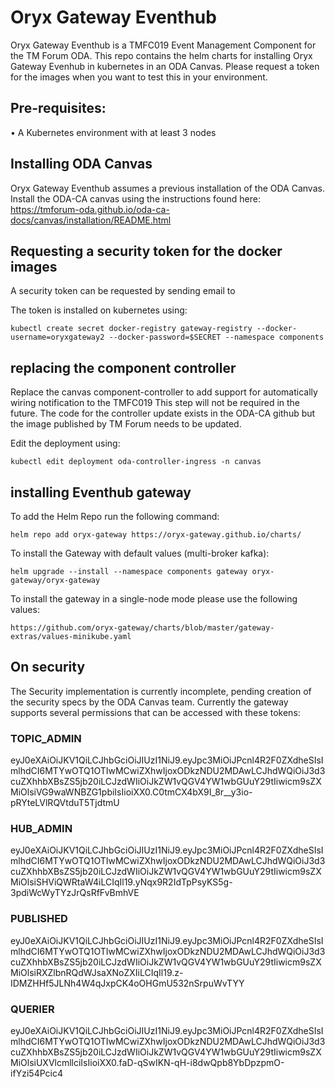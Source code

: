 # Oryx Gateway Eventhub

Oryx Gateway Eventhub is a TMFC019 Event Management Component for the TM Forum ODA.
This repo contains the helm charts for installing Oryx Gateway Evenhub in kubernetes in an ODA Canvas.
Please request a token for the images when you want to test this in your environment.

## Pre-requisites:
• A Kubernetes environment with at least 3 nodes

## Installing ODA Canvas

Oryx Gateway Eventhub assumes a previous installation of the ODA Canvas.
Install the ODA-CA canvas using the instructions found here:
https://tmforum-oda.github.io/oda-ca-docs/canvas/installation/README.html

## Requesting a security token for the docker images

A security token can be requested by sending email to 

The token is installed on kubernetes using:

`kubectl create secret docker-registry gateway-registry --docker-username=oryxgateway2 --docker-password=$SECRET --namespace components`

## replacing the component controller

Replace the canvas component-controller to add support for automatically wiring notification to the TMFC019
This step will not be required in the future. The code for the controller update exists in the ODA-CA github but the image published by TM Forum needs to be updated.

Edit the deployment using:

`kubectl edit deployment oda-controller-ingress -n canvas`

## installing Eventhub gateway

To add the Helm Repo run the following command:

`helm repo add oryx-gateway https://oryx-gateway.github.io/charts/`

To install the Gateway with default values (multi-broker kafka):

`helm upgrade --install --namespace components gateway oryx-gateway/oryx-gateway`

To install the gateway in a single-node mode please use the following values:

`https://github.com/oryx-gateway/charts/blob/master/gateway-extras/values-minikube.yaml`

## On security

The Security implementation is currently incomplete, pending creation of the security specs by the ODA Canvas team.
Currently the gateway supports several permissions that can be accessed with these tokens:

### TOPIC_ADMIN
eyJ0eXAiOiJKV1QiLCJhbGciOiJIUzI1NiJ9.eyJpc3MiOiJPcnl4R2F0ZXdheSIsImlhdCI6MTYwOTQ1OTIwMCwiZXhwIjoxODkzNDU2MDAwLCJhdWQiOiJ3d3cuZXhhbXBsZS5jb20iLCJzdWIiOiJkZW1vQGV4YW1wbGUuY29tIiwicm9sZXMiOlsiVG9waWNBZG1pbiIsIioiXX0.C0tmCX4bX9I_8r__y3io-pRYteLVlRQVtduT5TjdtmU

### HUB_ADMIN
eyJ0eXAiOiJKV1QiLCJhbGciOiJIUzI1NiJ9.eyJpc3MiOiJPcnl4R2F0ZXdheSIsImlhdCI6MTYwOTQ1OTIwMCwiZXhwIjoxODkzNDU2MDAwLCJhdWQiOiJ3d3cuZXhhbXBsZS5jb20iLCJzdWIiOiJkZW1vQGV4YW1wbGUuY29tIiwicm9sZXMiOlsiSHViQWRtaW4iLCIqIl19.yNqx9R2IdTpPsyKS5g-3pdiWcWyTYzJrQsRfFvBmhVE

### PUBLISHED
eyJ0eXAiOiJKV1QiLCJhbGciOiJIUzI1NiJ9.eyJpc3MiOiJPcnl4R2F0ZXdheSIsImlhdCI6MTYwOTQ1OTIwMCwiZXhwIjoxODkzNDU2MDAwLCJhdWQiOiJ3d3cuZXhhbXBsZS5jb20iLCJzdWIiOiJkZW1vQGV4YW1wbGUuY29tIiwicm9sZXMiOlsiRXZlbnRQdWJsaXNoZXIiLCIqIl19.z-IDMZHHf5JLNh4W4qJxpCK4oOHGmU532nSrpuWvTYY

### QUERIER
eyJ0eXAiOiJKV1QiLCJhbGciOiJIUzI1NiJ9.eyJpc3MiOiJPcnl4R2F0ZXdheSIsImlhdCI6MTYwOTQ1OTIwMCwiZXhwIjoxODkzNDU2MDAwLCJhdWQiOiJ3d3cuZXhhbXBsZS5jb20iLCJzdWIiOiJkZW1vQGV4YW1wbGUuY29tIiwicm9sZXMiOlsiUXVlcmllciIsIioiXX0.faD-qSwIKN-qH-i8dwQpb8YbDpzpmO-ifYzi54Pcic4
